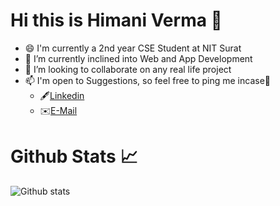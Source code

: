 # Hi this is Himani Verma 👋

- 😄 I'm currently a 2nd year CSE Student at NIT Surat
- 🌱 I’m currently inclined into Web and App Development
- 👯 I’m looking to collaborate on any real life project 
- 📫 I'm open to Suggestions, so feel free to ping me incase🤗 
  -  🖋️[Linkedin](https://www.linkedin.com/in/himani-verma-94730a1a5/)   
  -  ✉️[E-Mail](emuverma1@gmail.com)
 
# Github Stats 📈
![Github stats](https://github-readme-stats.vercel.app/api?username=himified&show_icons=true&theme=dark&count_private=true&show_icons=true)



